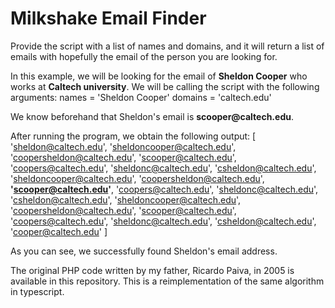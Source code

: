 # Milkshake Email Finder
Provide the script with a list of names and domains, and it will return a list of emails with hopefully the email of the person you are looking for.

In this example, we will be looking for the email of **Sheldon Cooper** who works at **Caltech university**. We will be calling the script with the following arguments:
names = 'Sheldon Cooper'
domains = 'caltech.</span>edu'

We know beforehand that Sheldon's email is **scooper@caltech.</span>edu**.

After running the program, we obtain the following output:
[
  'sheldon@caltech.edu',
  'sheldoncooper@caltech.edu',
  'coopersheldon@caltech.edu',
  'scooper@caltech.edu',
  'coopers@caltech.edu',
  'sheldonc@caltech.edu',
  'csheldon@caltech.edu',
  'sheldoncooper@caltech.edu',
  'coopersheldon@caltech.edu',
  **'scooper@caltech.edu'**,
  'coopers@caltech.edu',
  'sheldonc@caltech.edu',
  'csheldon@caltech.edu',
  'sheldoncooper@caltech.edu',
  'coopersheldon@caltech.edu',
  'scooper@caltech.edu',
  'coopers@caltech.edu',
  'sheldonc@caltech.edu',
  'csheldon@caltech.edu',
  'cooper@caltech.edu'
]

As you can see, we successfully found Sheldon's email address.

The original PHP code written by my father, Ricardo Paiva, in 2005 is available in this repository. This is a reimplementation of the same algorithm in typescript.
